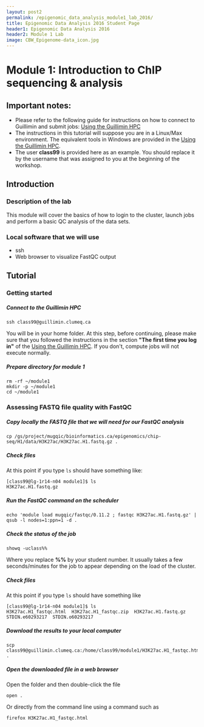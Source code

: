 ```yaml
---
layout: post2
permalink: /epigenomic_data_analysis_module1_lab_2016/
title: Epigenomic Data Analysis 2016 Student Page
header1: Epigenomic Data Analysis 2016
header2: Module 1 Lab
image: CBW_Epigenome-data_icon.jpg
---
```


# Module 1: Introduction to ChIP sequencing & analysis 

## Important notes:
* Please refer to the following guide for instructions on how to connect to Guillimin and submit jobs: [Using the Guillimin HPC](http://bioinformatics-ca.github.io/epigenomic_data_analysis_hpc_2016/)
* The instructions in this tutorial will suppose you are in a Linux/Max environment. The equivalent tools in Windows are provided in the [Using the Guillimin HPC](http://bioinformatics-ca.github.io/epigenomic_data_analysis_hpc_2016/).
* The user **class99** is provided here as an example. You should replace it by the username that was assigned to you at the beginning of the workshop.


## Introduction

### Description of the lab
This module will cover the basics of how to login to the cluster, launch jobs and perform a basic QC analysis of the data sets.

### Local software that we will use
* ssh
* Web browser to visualize FastQC output


## Tutorial

### Getting started

#####  Connect to the Guillimin HPC
```
ssh class99@guillimin.clumeq.ca
```

You will be in your home folder. At this step, before continuing, please make sure that you followed the instructions in the section **"The first time you log in"** of the [Using the Guillimin HPC](http://bioinformatics-ca.github.io/epigenomic_data_analysis_hpc_2016/). If you don't, compute jobs will not execute normally.

##### Prepare directory for module 1
```
rm -rf ~/module1
mkdir -p ~/module1
cd ~/module1
```

### Assessing FASTQ file quality with FastQC

##### Copy locally the FASTQ file that we will need for our FastQC analysis
```
cp /gs/project/mugqic/bioinformatics.ca/epigenomics/chip-seq/H1/data/H3K27ac/H3K27ac.H1.fastq.gz .
```

##### Check files

At this point if you type ```ls``` should have something like:
```
[class99@lg-1r14-n04 module1]$ ls
H3K27ac.H1.fastq.gz
```

#####  Run the FastQC command on the scheduler
```
echo 'module load mugqic/fastqc/0.11.2 ; fastqc H3K27ac.H1.fastq.gz' | qsub -l nodes=1:ppn=1 -d .
```

#####  Check the status of the job
```
showq -uclass%%
```
Where you replace **%%** by your student number. It usually takes a few seconds/minutes for the job to appear depending on the load of the cluster.

##### Check files

At this point if you type ```ls``` should have something like
```
[class99@lg-1r14-n04 module1]$ ls
H3K27ac.H1_fastqc.html	H3K27ac.H1_fastqc.zip  H3K27ac.H1.fastq.gz  STDIN.e60293217  STDIN.o60293217
```

#####  Download the results to your local computer
```
scp class99@guillimin.clumeq.ca:/home/class99/module1/H3K27ac.H1_fastqc.html .
```

#####  Open the downloaded file in a web browser

Open the folder and then double-click the file 
```
open .
```

Or directly from the command line using a command such as
```
firefox H3K27ac.H1_fastqc.html
```
